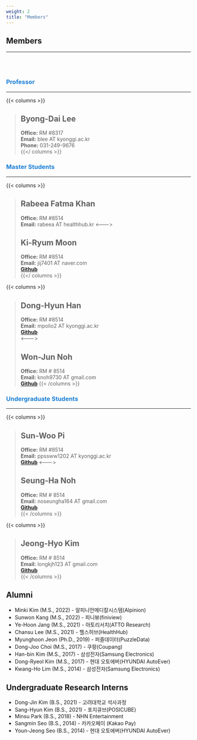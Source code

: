 ```yaml
---
weight: 2
title: "Members"
---
```


## Members
---
<br><br>

### <span style="color:#197ed6">Professor</span>  
---  
{{< columns >}}
> ## Byong-Dai Lee  
> **Office:** RM #8317  
**Email:** blee AT kyonggi.ac.kr  
**Phone:** 031-249-9676  
{{</ columns >}}

### <span style="color:#197ed6">Master Students</span>  
---

{{< columns >}}
> ## Rabeea Fatma Khan  
> **Office:** RM #8514   
**Email:** rabeea AT healthhub.kr
<--->
> ## Ki-Ryum Moon
> **Office:** RM #8514  
**Email:** jij7401 AT naver.com  
[**Github**](https://github.com/jij7401)   
{{</ columns >}}

{{< columns >}}
> ## Dong-Hyun Han   
> **Office:** RM #8514  
**Email:** mpolio2 AT kyonggi.ac.kr   
[**Github**](https://github.com/DongHyun99)  
<--->
> ## Won-Jun Noh  
> **Office:** RM # 8514  
**Email:** knoh9730 AT gmail.com  
[**Github**](https://github.com/reflelia) 
{{< /columns >}}

### <span style="color:#197ed6">Undergraduate Students</span>  
---

{{< columns >}}  
> ## Sun-Woo Pi
> **Office:** RM #8514  
**Email:** ppssww1202 AT kyonggi.ac.kr   
[**Github**](https://github.com/PiSunWoo)
<--->   
> ## Seung-Ha Noh  
> **Office:** RM # 8514  
**Email:** noseungha164 AT gmail.com  
[**Github**](https://github.com/seungha164)  
{{< /columns >}}  

{{< columns >}}
> ## Jeong-Hyo Kim  
> **Office:** RM # 8514  
**Email:** longkjh123 AT gmail.com  
[**Github**](https://github.com/jjanghyo)  
{{< /columns >}}

## Alumni  

- Minki Kim (M.S., 2022) - 알피니언메디칼시스템(Alpinion)  
- Sunwon Kang (M.S., 2022) - 피니뷰(finiview)  
- Ye-Hoon Jang (M.S., 2021) - 아토리서치(ATTO Research)  
- Chansu Lee (M.S., 2021) - 헬스허브(HealthHub)  
- Myunghoon Jeon (Ph.D., 2019) - 퍼즐데이터(PuzzleData)  
- Dong-Joo Choi (M.S., 2017) - 쿠팡(Coupang)  
- Han-bin Kim (M.S., 2017) - 삼성전자(Samsung Electronics)  
- Dong-Ryeol Kim (M.S., 2017) - 현대 오토에버(HYUNDAI AutoEver)  
- Kwang-Ho Lim (M.S., 2014) - 삼성전자(Samsung Electronics)  

## Undergraduate Research Interns  

- Dong-Jin Kim (B.S., 2021) -  고려대학교 석사과정
- Sang-Hyun Kim (B.S., 2021) - 포지큐브(POSICUBE)
- Minsu Park (B.S., 2018) - NHN Entertainment
- Sangmin Seo (B.S., 2014) - 카카오페이 (Kakao Pay)
- Youn-Jeong Seo (B.S., 2014) - 현대 오토에버(HYUNDAI AutoEver)  
